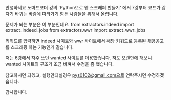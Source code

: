 안녕하세요
노마드코더 강의 'Python으로 웹 스크래퍼 만들기' 에서
7강부터 코드가 갑자기 바뀌는 바람에
따라가기 힘든 사람들을 위해서 올립니다.

문제가 되는 부분은 이 부분인데요.
from extractors.indeed import extract_indeed_jobs
from extractors.wwr import extract_wwr_jobs

키워드를 입력하면
indeed 사이트와 wwr 사이트에서 해당 키워드로 등록된 
채용공고를 스크래핑 하는 기능인거 같습니다.

저는 6강에서 자주 쓰던 wanted 사이트를 이용했습니다.
저도 오랜만에 해보니
wanted 사이트의 구조가 조금 바껴서
수정을 좀 했습니다.

참고하시면 되겠고,
실행안되실경우 
pys0102@gmail.com으로 연락주시면 수정하겠습니다.

감사합니다.
